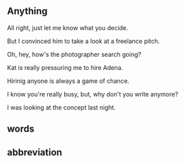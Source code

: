 ## Anything
All right, just let me know what you decide.

But I convinced him to take a look at a freelance pitch.

Oh, hey, how's the photographer search going?

Kat is really pressuring me to hire Adena.

Hirinig anyone is always a game of chance.

I know you're really busy, but, why don't you write anymore?

I was looking at the concept last night.



## words

## abbreviation

